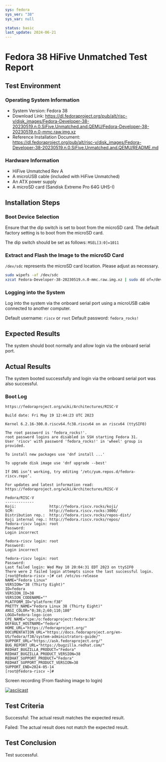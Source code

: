 ```yaml
---
sys: fedora
sys_ver: "38"
sys_var: null

status: basic
last_update: 2024-06-21
---
```


# Fedora 38 HiFive Unmatched Test Report

## Test Environment

### Operating System Information

- System Version: Fedora 38
- Download Link: https://dl.fedoraproject.org/pub/alt/risc-v/disk_images/Fedora-Developer-38-20230519.n.0.SiFive.Unmatched.and.QEMU/Fedora-Developer-38-20230519.n.0-mmc.raw.img.xz
- Reference Installation Document: https://dl.fedoraproject.org/pub/alt/risc-v/disk_images/Fedora-Developer-38-20230519.n.0.SiFive.Unmatched.and.QEMU/README.md

### Hardware Information

- HiFive Unmatched Rev A
- A microUSB cable (included with HiFive Unmatched)
- An ATX power supply
- A microSD card (Sandisk Extreme Pro 64G UHS-I)

## Installation Steps

### Boot Device Selection

Ensure that the dip switch is set to boot from the microSD card. The default factory setting is to boot from the microSD card.

The dip switch should be set as follows: `MSEL[3:0]=1011`

### Extract and Flash the Image to the microSD Card

`/dev/sdc` represents the microSD card location. Please adjust as necessary.

```bash
sudo wipefs -af /dev/sdc
xzcat Fedora-Developer-38-20230519.n.0-mmc.raw.img.xz | sudo dd of=/dev/sdX iflag=fullblock bs=4M status=progress
```

### Logging into the System

Log into the system via the onboard serial port using a microUSB cable connected to another computer.

Default username: `riscv` or `root`
Default password: `fedora_rocks!`

## Expected Results

The system should boot normally and allow login via the onboard serial port.

## Actual Results

The system booted successfully and login via the onboard serial port was also successful.

### Boot Log

```log
https://fedoraproject.org/wiki/Architectures/RISC-V                                                                                 
                                                                                                                                    
Build date: Fri May 19 12:44:23 UTC 2023                                                                                            
                                                                                                                                    
Kernel 6.2.16-300.0.riscv64.fc38.riscv64 on an riscv64 (ttySIF0)                                                                    
                                                                                                                                    
The root password is 'fedora_rocks!'.                                                                                               
root password logins are disabled in SSH starting Fedora 31.                                                                        
User 'riscv' with password 'fedora_rocks!' in 'wheel' group is provided.                                                            
                                                                                                                                    
To install new packages use 'dnf install ...'                                                                                       
                                                                                                                                    
To upgrade disk image use 'dnf upgrade --best'                                                                                      
                                                                                                                                    
If DNS isn’t working, try editing ‘/etc/yum.repos.d/fedora-riscv.repo’.                                                             
                                                                                                                                    
For updates and latest information read:                                                                                            
https://fedoraproject.org/wiki/Architectures/RISC-V                                                                                 
                                                                                                                                    
Fedora/RISC-V                                                                                                                       
-------------                                                                                                                       
Koji:               http://fedora.riscv.rocks/koji/                                                                                 
SCM:                http://fedora.riscv.rocks:3000/                                                                                 
Distribution rep.:  http://fedora.riscv.rocks/repos-dist/                                                                           
Koji internal rep.: http://fedora.riscv.rocks/repos/                                                                                
fedora-riscv login: root                                                                                                            
Password:                                                                                                                           
Login incorrect                                                                                                                     
                                                                                                                                    
fedora-riscv login: root                                                                                                            
Password:                                                                                                                           
Login incorrect 

fedora-riscv login: root                                                                                                            
Password:                                                                                                                           
Last failed login: Wed May 10 20:04:31 EDT 2023 on ttySIF0                                                                          
There were 2 failed login attempts since the last successful login.                                                                 
[root@fedora-riscv ~]# cat /etc/os-release                                                                                          
NAME="Fedora Linux"                                                                                                                 
VERSION="38 (Thirty Eight)"                                                                                                         
ID=fedora                                                                                                                           
VERSION_ID=38                                                                                                                       
VERSION_CODENAME=""                                                                                                                 
PLATFORM_ID="platform:f38"                                                                                                          
PRETTY_NAME="Fedora Linux 38 (Thirty Eight)"                                                                                        
ANSI_COLOR="0;38;2;60;110;180"                                                                                                      
LOGO=fedora-logo-icon                                                                                                               
CPE_NAME="cpe:/o:fedoraproject:fedora:38"                                                                                           
DEFAULT_HOSTNAME="fedora"                                                                                                           
HOME_URL="https://fedoraproject.org/"                                                                                               
DOCUMENTATION_URL="https://docs.fedoraproject.org/en-US/fedora/f38/system-administrators-guide/"                                    
SUPPORT_URL="https://ask.fedoraproject.org/"                                                                                        
BUG_REPORT_URL="https://bugzilla.redhat.com/"                                                                                       
REDHAT_BUGZILLA_PRODUCT="Fedora"                                                                                                    
REDHAT_BUGZILLA_PRODUCT_VERSION=38                                                                                                  
REDHAT_SUPPORT_PRODUCT="Fedora"                                                                                                     
REDHAT_SUPPORT_PRODUCT_VERSION=38                                                                                                   
SUPPORT_END=2024-05-14                                                                                                              
[root@fedora-riscv ~]#
```

Screen recording (From flashing image to login)

[![asciicast](https://asciinema.org/a/vulbDuQBEkAx4ldcquyMpVR2m.svg)](https://asciinema.org/a/vulbDuQBEkAx4ldcquyMpVR2m)

## Test Criteria

Successful: The actual result matches the expected result.

Failed: The actual result does not match the expected result.

## Test Conclusion

Test successful.
